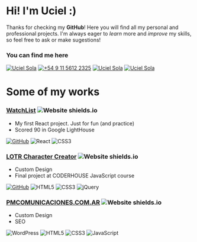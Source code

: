 # Hi! I'm Uciel :)

Thanks for checking my **GitHub**! Here you will find all my personal and professional projects.
I'm always eager to _learn_ more and _improve_ my skills, so feel free to ask or make sugestions!




### You can find me here


[![Uciel Sola](https://img.shields.io/badge/LinkedIn-0077B5?style=for-the-badge&logo=linkedin&logoColor=white "LinkedIn")](https://linkedin.com/in/ucielsola) [![+54 9 11 5612 2325](https://img.shields.io/badge/WhatsApp-25D366?style=for-the-badge&logo=whatsapp&logoColor=white "Whatsapp")](https://wa.link/tn7osw) [![Uciel Sola](https://img.shields.io/badge/Instagram-E4405F?style=for-the-badge&logo=instagram&logoColor=white "Instagram")](https://instagram.com/ucielsola) [![Uciel Sola](https://img.shields.io/badge/UCIELSOLA.COM-yellow?style=for-the-badge&logo=google-chrome&logoColor=white "UcielSola.com")](https://ucielsola.com)


# Some of my works

### [WatchList](https://ucielsola.com/lotr-character-creator) ![Website shields.io](https://img.shields.io/website-up-down-green-red/http/shields.io.svg)

*   My first React project. Just for fun (and practice)
*   Scored 90 in Google LightHouse


[![GitHub](https://img.shields.io/badge/GITHUB-000010?style=for-the-badge&logo=github&logoColor=white "GitHub Repo")](https://github.com/ucielsola/watchlist) ![React](https://img.shields.io/badge/react-5ac5e3?style=for-the-badge&logo=react&logoColor=white) ![CSS3](https://img.shields.io/badge/CSS3-1572B6?style=for-the-badge&logo=css3&logoColor=white)


### [LOTR Character Creator](https://ucielsola.com/lotr-character-creator) ![Website shields.io](https://img.shields.io/website-up-down-green-red/http/shields.io.svg)

*   Custom Design
*   Final project at CODERHOUSE JavaScript course

[![GitHub](https://img.shields.io/badge/GITHUB-000010?style=for-the-badge&logo=github&logoColor=white "GitHub Repo")](https://github.com/ucielsola/lotr-character-creator) ![HTML5](https://img.shields.io/badge/HTML-239120?style=for-the-badge&logo=html5&logoColor=white) ![CSS3](https://img.shields.io/badge/CSS3-1572B6?style=for-the-badge&logo=css3&logoColor=white) ![jQuery](	https://img.shields.io/badge/jQuery-0769AD?style=for-the-badge&logo=jquery&logoColor=white)



### [PMCOMUNICACIONES.COM.AR](https://PMCOMUNICACIONES.COM.AR) ![Website shields.io](https://img.shields.io/website-up-down-green-red/http/shields.io.svg)

*   Custom Design
*   SEO

![WordPress](https://img.shields.io/badge/Wordpress-21759B?style=for-the-badge&logo=wordpress&logoColor=white) ![HTML5](https://img.shields.io/badge/HTML-239120?style=for-the-badge&logo=html5&logoColor=white) ![CSS3](https://img.shields.io/badge/CSS3-1572B6?style=for-the-badge&logo=css3&logoColor=white) ![JavaScript](	https://img.shields.io/badge/JavaScript-F7DF1E?style=for-the-badge&logo=javascript&logoColor=black)
